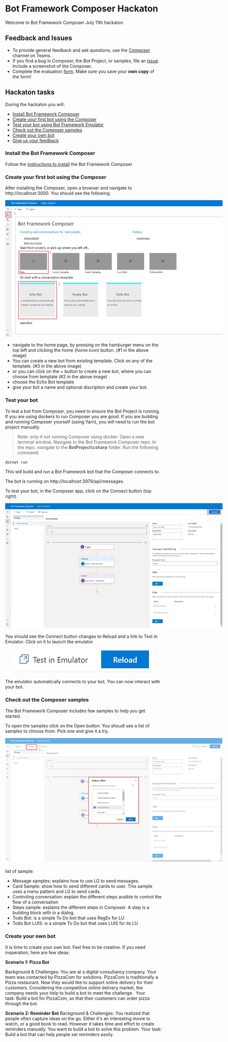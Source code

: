 
# Bot Framework Composer Hackaton 
 
Welcome to Bot Framework Composer July 11th hackaton. 

## Feedback and Issues
* To provide general feedback and ask questions, use the [Composer](https://teams.microsoft.com/l/channel/19%3a4def2905f657490d967c086e71bde7cd%40thread.skype/Composer?groupId=f5d8cef7-ee71-4f78-a66b-5aea5089069f&tenantId=72f988bf-86f1-41af-91ab-2d7cd011db47) channel on Teams.
* If you find a bug in Composer, the Bot Project, or samples, file an [issue](https://github.com/microsoft/BotFramework-Composer/issues/new). Include a screenshot of the Composer.
* Complete the evaluation [form](https://microsoft.sharepoint.com/:w:/t/ConversationalAI785/EbgsM9ghorVPmWpgdF7cgKcBXtrSMG8wKppv2thjMun_KQ?e=8EuMas). Make sure you save your **own copy** of the form! 

## Hackaton tasks
During the hackaton you will:
- [Install Bot Framework Composer](#Install-the-Bot-Framework-Composer)
- [Create your first bot using the Composer](#Create-your-first-bot-using-the-Composer)
- [Test your bot using Bot Framework Emulator](#Test-your-bot) 
- [Check out the Composer samples](#Check-out-the-Composer-samples)
- [Create your own bot](#Create-your-own-bot)
- [Give us your feedback](#Feedback-and-Issues)


### Install the Bot Framework Composer 
Follow the [instructions to install](https://github.com/microsoft/BotFramework-Composer#installing-bot-framework-composer) the Bot Framework Composer

### Create your first bot using the Composer 
After installing the Composer, open a browser and navigate to  http://localhost:3000. You should see the following.

<p align="center">
    <img alt="Bot Framework Composer Home Page" src="./Assets/homepage-1.jpg" style="max-width:700px;" />
</p>

- navigate to the home page, by pressing on the hamburger menu on the top left and clicking the home (home icon) button. (#1 in the above image)
- You can create a new bot from existing template. Click on any of the template. (#3 in the above image)
- or you can click on the + button to create a new bot, where you can choose from template  (#2 in the above image)
- choose the Echo Bot template
- give your bot a name and optional discription and create your bot.


### Test your bot
To test a bot from Composer, you need to ensure the Bot Project is running. If you are using dockers to run Composer you are good. If you are building and running Composer yourself (using Yarn), you will need to run the bot project manually.

> Note: only if not running Composer using docker. 
Open a new terminal window. Navigate to the Bot Framework Composer repo. In the repo, navigate to the **BotProject\csharp** folder. Run the following command:
```
dotnet run
```
This will build and run a Bot Framework bot that the Composer connects to.

The bot is running on http://localhost:3979/api/messages.

To test your bot, in the Composer app, click on the Connect button (top right).

<p align="center">
    <img alt="Bot Framework Composer Home Page" src="./Assets/Connect-1.jpg" style="max-width:700px;" />
</p>

You should see the Connect button changes to Reload and a link to Test in Emulator. Click on it to launch the emulator.

<p align="center">
    <img alt="test in emulator" src="./Assets/test-1.jpg" style="max-width:700px;" />
</p>

The emulator automatically connects to your bot. You can now interact with your bot. 

 ### Check out the Composer samples
 
 The Bot Framework Composer includes few samples to help you get started. 

 To open the samples click on the Open button. You shoudl see a list of samples to choose from. Pick one and give it a try. 

<p align="center">
    <img alt="Open samples" src="./Assets/open-samples.jpg" style="max-width:700px;" />
</p>


list of sample:
- Message samples: explains how to use LG to send messages.
- Card Sample: show how to send different cards to user. This sample uses a menu pattern and LG to send cards. 
- Controling conversation: explain the different steps avaible to control the flow of a conversation
- Steps sample: explains the different steps in Composer. A step is a building block with in a dialog. 
- Todo Bot: is a simple To Do bot that uses RegEx for LU
- Todo Bot LUIS: is a simple To Do bot that uses LUIS for its LU  

###  Create your own bot

It is time to create your own bot. Feel free to be creative. If you need insperation, here are few ideas:

**Scenario 1: Pizza Bot**

Background & Challenges: You are at a digital consultancy company. Your team was contacted by PizzaCom for solutions. PizzaCom is traditionally a Pizza restaurant. Now they would like to support online delivery for their customers. Considering the competitive online delivery market, the company needs your help to build a bot to meet the challenge. 
Your task: Build a bot for PizzaCom, so that their customers can order pizza through the bot. 
  

**Scenario 2: Reminder Bot**
Background & Challenges: You realized that people often capture ideas on the go. Either it's an interesting movie to watch, or a good book to read. However it takes time and effort to create reminders manually. You want to build a bot to solve this problem.
Your task: Build a bot that can help people set reminders easily. 